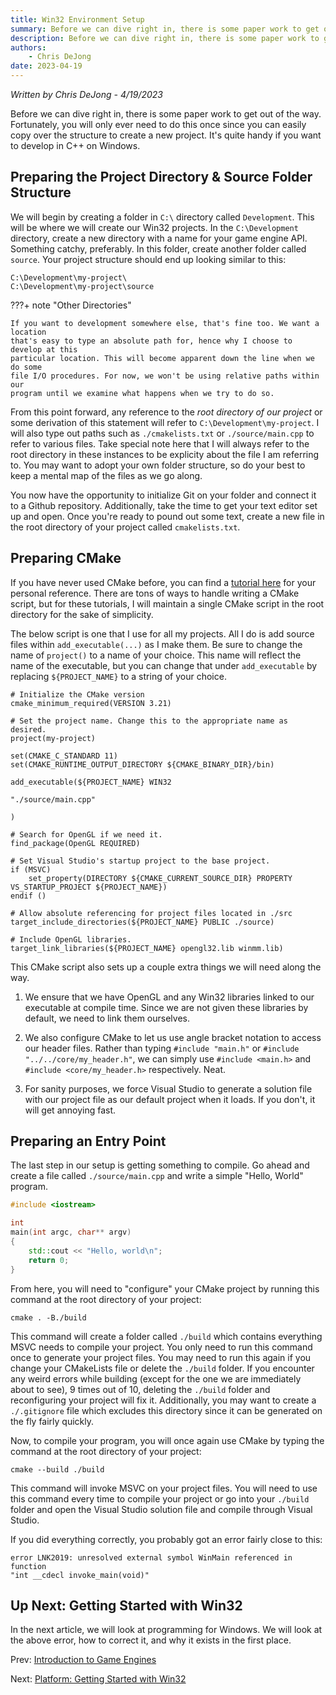 ```yaml
---
title: Win32 Environment Setup
summary: Before we can dive right in, there is some paper work to get out of the way. Setting up the Win32 development environment.
description: Before we can dive right in, there is some paper work to get out of the way. Setting up the Win32 development environment.
authors:
    - Chris DeJong
date: 2023-04-19
---
```

*Written by Chris DeJong - 4/19/2023*

Before we can dive right in, there is some paper work to get out of the way. Fortunately,
you will only ever need to do this once since you can easily copy over the structure
to create a new project. It's quite handy if you want to develop in C++ on Windows.

## Preparing the Project Directory & Source Folder Structure

We will begin by creating a folder in `C:\` directory called `Development`. This
will be where we will create our Win32 projects. In the `C:\Development` directory,
create a new directory with a name for your game engine API. Something catchy, preferably.
In this folder, create another folder called `source`. Your project structure should
end up looking similar to this:

```
C:\Development\my-project\
C:\Development\my-project\source
```

???+ note "Other Directories"

    If you want to development somewhere else, that's fine too. We want a location
    that's easy to type an absolute path for, hence why I choose to develop at this
    particular location. This will become apparent down the line when we do some
    file I/O procedures. For now, we won't be using relative paths within our
    program until we examine what happens when we try to do so.

From this point forward, any reference to the *root directory of our project* or some
derivation of this statement will refer to `C:\Development\my-project`. I will also
type out paths such as `./cmakelists.txt` or `./source/main.cpp` to refer to various
files. Take special note here that I will always refer to the root directory in these
instances to be explicity about the file I am referring to. You may want to adopt
your own folder structure, so do your best to keep a mental map of the files as we go along.

You now have the opportunity to initialize Git on your folder and connect it to a Github
repository. Additionally, take the time to get your text editor set up and open. Once
you're ready to pound out some text, create a new file in the root directory of your
project called `cmakelists.txt`.

## Preparing CMake

If you have never used CMake before, you can find a [tutorial here](https://cmake.org/cmake/help/latest/guide/tutorial/index.html)
for your personal reference. There are tons of ways to handle writing a CMake script,
but for these tutorials, I will maintain a single CMake script in the root directory
for the sake of simplicity.

The below script is one that I use for all my projects. All I do is add source files
within `add_executable(...)` as I make them. Be sure to change the name of `project()`
to a name of your choice. This name will reflect the name of the executable, but
you can change that under `add_executable` by replacing `${PROJECT_NAME}` to a string
of your choice.

```
# Initialize the CMake version
cmake_minimum_required(VERSION 3.21)

# Set the project name. Change this to the appropriate name as desired.
project(my-project)

set(CMAKE_C_STANDARD 11)
set(CMAKE_RUNTIME_OUTPUT_DIRECTORY ${CMAKE_BINARY_DIR}/bin)

add_executable(${PROJECT_NAME} WIN32

"./source/main.cpp"

)

# Search for OpenGL if we need it.
find_package(OpenGL REQUIRED)

# Set Visual Studio's startup project to the base project.
if (MSVC)
	set_property(DIRECTORY ${CMAKE_CURRENT_SOURCE_DIR} PROPERTY VS_STARTUP_PROJECT ${PROJECT_NAME})
endif ()

# Allow absolute referencing for project files located in ./src
target_include_directories(${PROJECT_NAME} PUBLIC ./source)

# Include OpenGL libraries.
target_link_libraries(${PROJECT_NAME} opengl32.lib winmm.lib)

```

This CMake script also sets up a couple extra things we will need along the way.

1. We ensure that we have OpenGL and any Win32 libraries linked to our executable
at compile time. Since we are not given these libraries by default, we need to link
them ourselves.

2. We also configure CMake to let us use angle bracket notation to access our header files.
Rather than typing `#include "main.h"` or `#include "../../core/my_header.h"`,
we can simply use `#include <main.h>` and `#include <core/my_header.h>` respectively. Neat.

3. For sanity purposes, we force Visual Studio to generate a solution file with our
project file as our default project when it loads. If you don't, it will get annoying fast.

## Preparing an Entry Point

The last step in our setup is getting something to compile. Go ahead and create a
file called `./source/main.cpp` and write a simple "Hello, World" program.

```C++
#include <iostream>

int
main(int argc, char** argv)
{
    std::cout << "Hello, world\n";
    return 0;
}
```

From here, you will need to "configure" your CMake project by running this command
at the root directory of your project:

```
cmake . -B./build
```

This command will
create a folder called `./build` which contains everything MSVC needs to compile
your project. You only need to run this command once to generate your project files.
You may need to run this again if you change your CMakeLists file or delete the `./build`
folder. If you encounter any weird errors while building (except for the one we are
immediately about to see), 9 times out of 10, deleting the `./build` folder and
reconfiguring your project will fix it. Additionally, you may want to create a `./.gitignore`
file which excludes this directory since it can be generated on the fly fairly quickly.

Now, to compile your program, you will once again use CMake by typing the command at
the root directory of your project:

```
cmake --build ./build
```

This command will invoke MSVC on your project files. You
will need to use this command every time to compile your project or go into your
`./build` folder and open the Visual Studio solution file and compile through Visual
Studio.

If you did everything correctly, you probably got an error fairly close to this:

```
error LNK2019: unresolved external symbol WinMain referenced in function
"int __cdecl invoke_main(void)"
```

## Up Next: Getting Started with Win32

In the next article, we will look at programming for Windows. We will look at the
above error, how to correct it, and why it exists in the first place.

Prev: [Introduction to Game Engines](./introduction-to-game-engines.md)

Next: [Platform: Getting Started with Win32](./platform/getting-started-with-win32.md)
